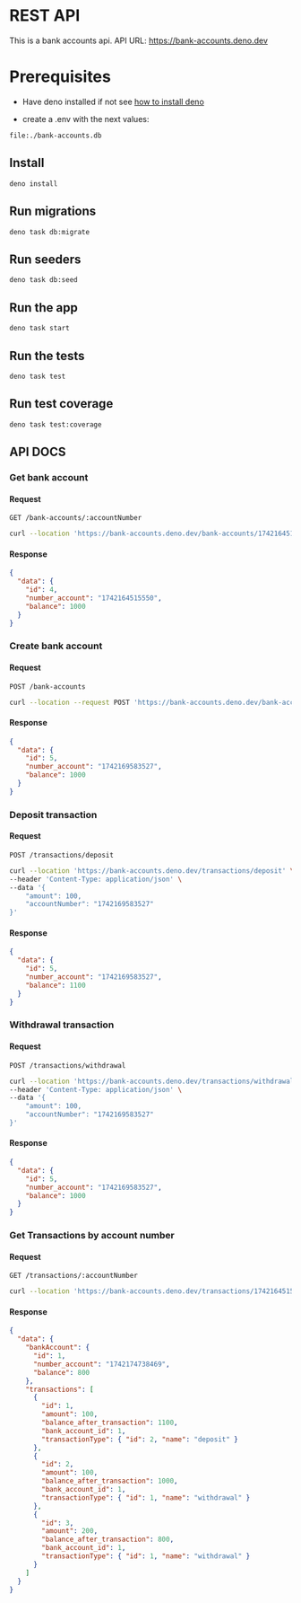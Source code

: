 # REST API

This is a bank accounts api. API URL: https://bank-accounts.deno.dev

# Prerequisites

- Have deno installed if not see
  [how to install deno](https://docs.deno.com/runtime/getting_started/installation/)

- create a .env with the next values:
```
file:./bank-accounts.db
```

## Install

    deno install

## Run migrations

    deno task db:migrate

## Run seeders

    deno task db:seed

## Run the app

    deno task start

## Run the tests

    deno task test

## Run test coverage

    deno task test:coverage

## API DOCS

### Get bank account

#### Request

`GET /bank-accounts/:accountNumber`

```bash
curl --location 'https://bank-accounts.deno.dev/bank-accounts/1742164515550'
```

#### Response

```json
{
  "data": {
    "id": 4,
    "number_account": "1742164515550",
    "balance": 1000
  }
}
```

### Create bank account

#### Request

`POST /bank-accounts`

```bash
curl --location --request POST 'https://bank-accounts.deno.dev/bank-accounts'
```

#### Response

```json
{
  "data": {
    "id": 5,
    "number_account": "1742169583527",
    "balance": 1000
  }
}
```

### Deposit transaction

#### Request

`POST /transactions/deposit`

```bash
curl --location 'https://bank-accounts.deno.dev/transactions/deposit' \
--header 'Content-Type: application/json' \
--data '{
    "amount": 100,
    "accountNumber": "1742169583527"
}'
```

#### Response

```json
{
  "data": {
    "id": 5,
    "number_account": "1742169583527",
    "balance": 1100
  }
}
```

### Withdrawal transaction

#### Request

`POST /transactions/withdrawal`

```bash
curl --location 'https://bank-accounts.deno.dev/transactions/withdrawal' \
--header 'Content-Type: application/json' \
--data '{
    "amount": 100,
    "accountNumber": "1742169583527"
}'
```

#### Response

```json
{
  "data": {
    "id": 5,
    "number_account": "1742169583527",
    "balance": 1000
  }
}
```

### Get Transactions by account number

#### Request

`GET /transactions/:accountNumber`

```bash
curl --location 'https://bank-accounts.deno.dev/transactions/1742164515550'
```

#### Response

```json
{
  "data": {
    "bankAccount": {
      "id": 1,
      "number_account": "1742174738469",
      "balance": 800
    },
    "transactions": [
      {
        "id": 1,
        "amount": 100,
        "balance_after_transaction": 1100,
        "bank_account_id": 1,
        "transactionType": { "id": 2, "name": "deposit" }
      },
      {
        "id": 2,
        "amount": 100,
        "balance_after_transaction": 1000,
        "bank_account_id": 1,
        "transactionType": { "id": 1, "name": "withdrawal" }
      },
      {
        "id": 3,
        "amount": 200,
        "balance_after_transaction": 800,
        "bank_account_id": 1,
        "transactionType": { "id": 1, "name": "withdrawal" }
      }
    ]
  }
}
```
